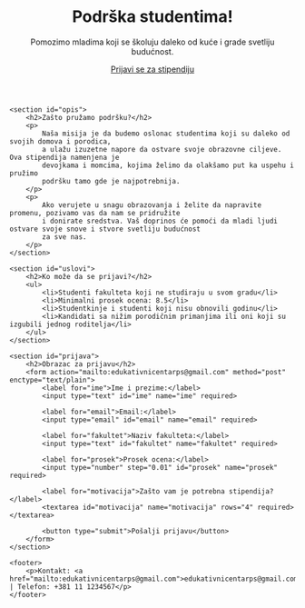 <!DOCTYPE html>
<html lang="sr">
<head>
    <meta charset="UTF-8">
    <meta name="viewport" content="width=device-width, initial-scale=1.0">
    <title>Stipendiranje Studenata - Podrška za Uspeh</title>
    <link rel="stylesheet" href="styles.css">
</head>
<body>
    <header class="hero">
        <h1>Podrška studentima!</h1>
        <p>Pomozimo mladima koji se školuju daleko od kuće i grade svetliju budućnost.</p>
        <a href="#prijava" class="button">Prijavi se za stipendiju</a>
    </header>

    <section id="opis">
        <h2>Zašto pružamo podršku?</h2>
        <p>
            Naša misija je da budemo oslonac studentima koji su daleko od svojih domova i porodica, 
            a ulažu izuzetne napore da ostvare svoje obrazovne ciljeve. Ova stipendija namenjena je 
            devojkama i momcima, kojima želimo da olakšamo put ka uspehu i pružimo 
            podršku tamo gde je najpotrebnija. 
        </p>
        <p>
            Ako verujete u snagu obrazovanja i želite da napravite promenu, pozivamo vas da nam se pridružite 
            i donirate sredstva. Vaš doprinos će pomoći da mladi ljudi ostvare svoje snove i stvore svetliju budućnost 
            za sve nas.
        </p>
    </section>

    <section id="uslovi">
        <h2>Ko može da se prijavi?</h2>
        <ul>
            <li>Studenti fakulteta koji ne studiraju u svom gradu</li>
            <li>Minimalni prosek ocena: 8.5</li>
            <li>Studentkinje i studenti koji nisu obnovili godinu</li>
            <li>Kandidati sa nižim porodičnim primanjima ili oni koji su izgubili jednog roditelja</li>
        </ul>
    </section>

    <section id="prijava">
        <h2>Obrazac za prijavu</h2>
        <form action="mailto:edukativnicentarps@gmail.com" method="post" enctype="text/plain">
            <label for="ime">Ime i prezime:</label>
            <input type="text" id="ime" name="ime" required>

            <label for="email">Email:</label>
            <input type="email" id="email" name="email" required>

            <label for="fakultet">Naziv fakulteta:</label>
            <input type="text" id="fakultet" name="fakultet" required>

            <label for="prosek">Prosek ocena:</label>
            <input type="number" step="0.01" id="prosek" name="prosek" required>

            <label for="motivacija">Zašto vam je potrebna stipendija?</label>
            <textarea id="motivacija" name="motivacija" rows="4" required></textarea>

            <button type="submit">Pošalji prijavu</button>
        </form>
    </section>

    <footer>
        <p>Kontakt: <a href="mailto:edukativnicentarps@gmail.com">edukativnicentarps@gmail.com</a> | Telefon: +381 11 1234567</p>
    </footer>
</body>
</html>
